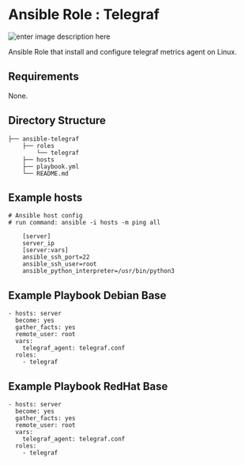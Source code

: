 # Ansible Role : Telegraf

![enter image description here](https://encrypted-tbn0.gstatic.com/images?q=tbn:ANd9GcQs_XIbM1Q5QMoI0pSJTJm6gTokDtKB0xWKfaGlECgm1rezPjwy&s)

Ansible Role that install and configure telegraf metrics agent on Linux.

## Requirements

None.

## Directory Structure

    ├── ansible-telegraf
        ├── roles
            └── telegraf
        ├── hosts
        ├── playbook.yml
        └── README.md

## Example hosts

    # Ansible host config
    # run command: ansible -i hosts -m ping all
    
        [server]
        server_ip
        [server:vars]
        ansible_ssh_port=22
        ansible_ssh_user=root
        ansible_python_interpreter=/usr/bin/python3

## Example Playbook Debian Base

    - hosts: server
      become: yes
      gather_facts: yes
      remote_user: root
      vars:
        telegraf_agent: telegraf.conf
      roles:
        - telegraf

## Example Playbook RedHat Base

    - hosts: server
      become: yes
      gather_facts: yes
      remote_user: root
      vars:
        telegraf_agent: telegraf.conf
      roles:
        - telegraf
